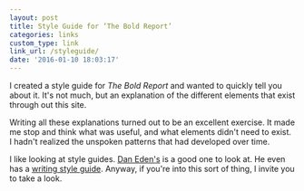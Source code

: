 ```yaml
---
layout: post
title: Style Guide for ‘The Bold Report’
categories: links
custom_type: link
link_url: /styleguide/
date: '2016-01-10 18:03:17'
---
```


I created a style guide for *The Bold Report* and wanted to quickly tell you about it. It's not much, but an explanation of the different elements that exist through out this site. 

Writing all these explanations turned out to be an excellent exercise. It made me stop and think what was useful, and what elements didn't need to exist. I hadn't realized the unspoken patterns that had developed over time.

I like looking at style guides. [Dan Eden's](https://daneden.me/styleguide/) is a good one to look at. He even has a [writing style guide](https://daneden.me/styleguide/writing/). Anyway, if you're into this sort of thing, I invite you to take a look.